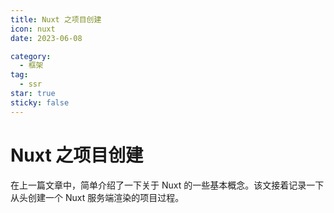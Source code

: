 ```yaml
---
title: Nuxt 之项目创建
icon: nuxt
date: 2023-06-08

category:
  - 框架
tag:
  - ssr
star: true
sticky: false
---
```


# Nuxt 之项目创建

在上一篇文章中，简单介绍了一下关于 Nuxt 的一些基本概念。该文接着记录一下从头创建一个 Nuxt 服务端渲染的项目过程。
